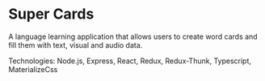 # Super Cards
A language learning application that allows users to create word cards and fill them with text, visual and audio data.

Technologies: Node.js, Express, React, Redux, Redux-Thunk, Typescript, MaterializeCss

